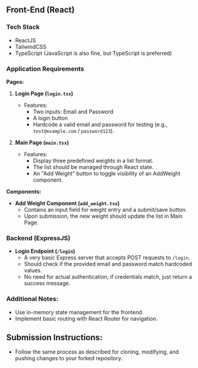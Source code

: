 ## Front-End (React)

### Tech Stack
- ReactJS
- TailwindCSS
- TypeScript (JavaScript is also fine, but TypeScript is preferred)

### Application Requirements

**Pages:**
1. **Login Page (`login.tsx`)**
   - Features:
     - Two inputs: Email and Password
     - A login button
     - Hardcode a valid email and password for testing (e.g., `test@example.com` / `password123`).

2. **Main Page (`main.tsx`)**
   - Features:
     - Display three predefined weights in a list format.
     - The list should be managed through React state. 
     - An "Add Weight" button to toggle visibility of an AddWeight component.

**Components:**
- **Add Weight Component (`add_weight.tsx`)**
  - Contains an input field for weight entry and a submit/save button.
  - Upon submission, the new weight should update the list in Main Page.

### Backend (ExpressJS)
- **Login Endpoint (`/login`)**
  - A very basic Express server that accepts POST requests to `/login`.
  - Should check if the provided email and password match hardcoded values.
  - No need for actual authentication; if credentials match, just return a success message.

### Additional Notes:
- Use in-memory state management for the frontend.
- Implement basic routing with React Router for navigation.

## Submission Instructions:
- Follow the same process as described for cloning, modifying, and pushing changes to your forked repository.

